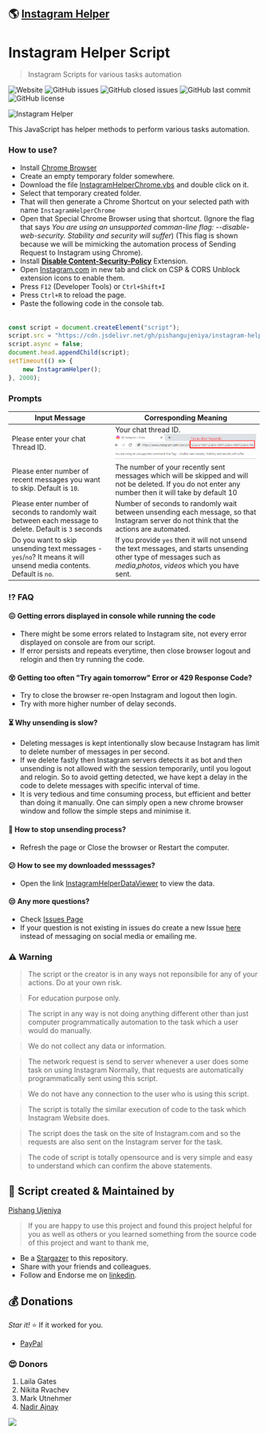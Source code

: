 ## 🌎 [Instagram Helper](https://pishangujeniya.github.io/instagram-helper/)

# Instagram Helper Script
> Instagram Scripts for various tasks automation

![Website](https://img.shields.io/website?url=https%3A%2F%2Fpishangujeniya.github.io%2Finstagram-helper%2F)
![GitHub issues](https://img.shields.io/github/issues/pishangujeniya/instagram-helper)
![GitHub closed issues](https://img.shields.io/github/issues-closed/pishangujeniya/instagram-helper)
![GitHub last commit](https://img.shields.io/github/last-commit/pishangujeniya/instagram-helper)
![GitHub license](https://img.shields.io/github/license/pishangujeniya/instagram-helper)

![Instagram Helper](./images/90143326-1e862a80-dd9b-11ea-9d6f-9365617c8ea1.png)

This JavaScript has helper methods to perform various tasks automation.

### How to use?

- Install [Chrome Browser](https://www.google.com/intl/en_in/chrome/)
- Create an empty temporary folder somewhere.
- Download the file [InstagramHelperChrome.vbs](./InstagramHelperChrome.vbs) and double click on it.
- Select that temporary created folder.
- That will then generate a Chrome Shortcut on your selected path with name `InstagramHelperChrome`
- Open that Special Chrome Browser using that shortcut. (Ignore the flag that says _You are using an unsupported comman-line flag: --disable-web-security. Stability and security will suffer_) (This flag is shown because we will be mimicking the automation process of Sending Request to Instagram using Chrome).
- Install [**Disable Content-Security-Policy**](https://chrome.google.com/webstore/detail/disable-content-security/ieelmcmcagommplceebfedjlakkhpden?hl=en) Extension.
- Open [Instagram.com](https://instagram.com) in new tab and click on CSP & CORS Unblock extension icons to enable them.
- Press `F12` (Developer Tools) or `Ctrl+Shift+I`
- Press `Ctrl+R` to reload the page.
- Paste the following code in the console tab.

```javascript

const script = document.createElement("script");
script.src = "https://cdn.jsdelivr.net/gh/pishangujeniya/instagram-helper@main/InstagramHelper.min.js";
script.async = false;
document.head.appendChild(script);
setTimeout(() => {
    new InstagramHelper();
}, 2000);


```

### Prompts

|Input Message| Corresponding Meaning |
|--|--|
| Please enter your chat Thread ID. | Your chat thread ID. <img src="./images/chat_thread_id.png"> |
| Please enter number of recent messages you want to skip. Default is `10`. | The number of your recently sent messages which will be skipped and will not be deleted. If you do not enter any number then it will take by default 10 |
| Please enter number of seconds to randomly wait between each message to delete. Default is `3` seconds | Number of seconds to randomly wait between unsending each message, so that Instagram server do not think that the actions are automated. |
| Do you want to skip unsending text messages - `yes`/`no`? It means it will unsend media contents. Default is `no`. | If you provide `yes` then it will not unsend the text messages, and  starts unsending other type of messages such as *media*,*photos*, *videos* which you have sent. |


### ⁉ FAQ

#### 😖 Getting errors displayed in console while running the code
- There might be some errors related to Instagram site, not every error displayed on console are from our script.
- If error persists and repeats everytime, then close browser logout and relogin and then try running the code.

#### 😵 Getting too often "Try again tomorrow" Error or 429 Response Code?
- Try to close the browser re-open Instagram and logout then login.
- Try with more higher number of delay seconds.

#### ⏳ Why unsending is slow?
- Deleting messages is kept intentionally slow because Instagram has limit to delete number of messages in per second.
- If we delete fastly then Instagram servers detects it as bot and then unsending is not allowed with the session temporarily, until you logout and relogin. So to avoid getting detected, we have kept a delay in the code to delete messages with specific interval of time.
- It is very tedious and time consuming process, but efficient and better than doing it manually. One can simply open a new chrome browser window and follow the simple steps and minimise it.

#### 🛑 How to stop unsending process?
- Refresh the page or Close the browser or Restart the computer.

#### 😕 How to see my downloaded messsages?
- Open the link [InstagramHelperDataViewer](./InstagramHelperDataViewer.html) to view the data.

#### 😒 Any more questions?
- Check [Issues Page](https://github.com/pishangujeniya/instagram-helper/issues?q=)
- If your question is not existing in issues do create a new Issue [here](https://github.com/pishangujeniya/instagram-helper/issues/new/choose) instead of messaging on social media or emailing me.

### ⚠ Warning
> The script or the creator is in any ways not reponsibile for any of your actions. Do at your own risk.

> For education purpose only.

> The script in any way is not doing anything different other than just computer programmatically automation to the task which a user would do manually.

> We do not collect any data or information.

> The network request is send to server whenever a user does some task on using Instagram Normally, that requests are automatically programmatically sent using this script.

> We do not have any connection to the user who is using this script.

> The script is totally the similar execution of code to the task which Instagram Website does.

> The script does the task on the site of Instagram.com and so the requests are also sent on the Instagram server for the task.

> The code of script is totally opensource and is very simple and easy to understand which can confirm the above statements.

## 💪 Script created & Maintained by

[Pishang Ujeniya](https://github.com/pishangujeniya)

> If you are happy to use this project and found this project helpful for you as well as others or you learned something from the source code of this project and want to thank me, 

- Be a [Stargazer](https://github.com/pishangujeniya/instagram-helper) to this repository.
- Share with your friends and colleagues.
- Follow and Endorse me on [linkedin](https://www.linkedin.com/in/pishangujeniya).

## 💰 Donations
*Star it!* ⭐ If it worked for you.
- [PayPal](https://paypal.me/Pishang)

### 😍 Donors
1. Laila Gates
2. Nikita Rvachev
3. Mark Utnehmer
4. [Nadir Ajnay](nadirajnay@gmail.com)

<a href="https://paypal.me/Pishang"><img src="./images/9218.jpg"></a>

